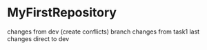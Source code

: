 # MyFirstRepository
changes from dev
(create conflicts) branch
changes from task1
last changes direct to dev
